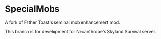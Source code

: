 # SpecialMobs
A fork of Father Toast's seminal mob enhancement mod.

This branch is for development for Necanthrope's Skyland Survival server.

